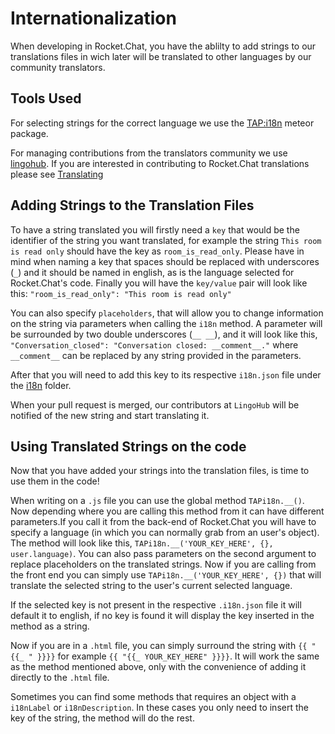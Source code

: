 # Internationalization

When developing in Rocket.Chat, you have the ablilty to add strings to our translations files in wich later will be translated  to other languages by our community translators.

## Tools Used

For selecting strings for the correct language we use the [TAP:i18n](https://github.com/TAPevents/tap-i18n) meteor package.

For managing contributions from the translators community we use [lingohub](https://lingohub.com/). If you are interested in contributing to Rocket.Chat translations please see [Translating](../../contributing/translating/)

## Adding Strings to the Translation Files

To have a string translated you will firstly need a `key` that would be the identifier of the string you want translated, for example the string `This room is read only` should have the key as `room_is_read_only`. Please have in mind when naming a key that spaces should be replaced with underscores (`_`) and it should be named in english, as is the language selected for Rocket.Chat's code. Finally you will have the `key/value` pair will look like this: `"room_is_read_only": "This room is read only"`

You can also specify `placeholders`, that will allow you to change information on the string via parameters when calling the `i18n` method. A parameter will be surrounded by two double underscores (`__ __`), and it will look like this, `"Conversation_closed": "Conversation closed: __comment__."` where `__comment__` can be replaced by any string provided in the parameters.

After that you will need to add this key to its respective `i18n.json` file under the [i18n](https://github.com/RocketChat/Rocket.Chat/tree/develop/packages/rocketchat-i18n/i18n) folder.

When your pull request is merged, our contributors at `LingoHub` will be notified of the new string and start translating it.

## Using Translated Strings on the code

Now that you have added your strings into the translation files, is time to use them in the code!

When writing on a `.js` file you can use the global method `TAPi18n.__()`. Now depending where you are calling this method from it can have different parameters.If you call it from the back-end of Rocket.Chat you will have to specify a language (in which you can normally grab from an user's object). The method will look like this, `TAPi18n.__('YOUR_KEY_HERE', {}, user.language)`. You can also pass parameters on the second argument to replace placeholders on the translated strings. Now if you are calling from the front end you can simply use `TAPi18n.__('YOUR_KEY_HERE', {})` that will translate the selected string to the user's current selected language.

If the selected key is not present in the respective `.i18n.json` file it will default it to english, if no key is found it will display the key inserted in the method as a string.

Now if you are in a `.html` file, you can simply surround the string with `{{ "{{_ " }}}}` for example `{{ "{{_ YOUR_KEY_HERE" }}}}`. It will work the same as the method mentioned above, only with the convenience of adding it directly to the `.html` file.

Sometimes you can find some methods that requires an object with a `i18nLabel` or `i18nDescription`. In these cases you only need to insert the key of the string, the method will do the rest.
